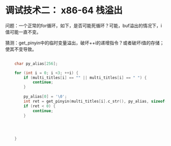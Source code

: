 # 调试技术二： x86-64 栈溢出


问题：一个正常的for循环，如下，是否可能死循环？可能，buf溢出的情况下，i值可能一直不变。

猜测：get_pinyin中的临时变量溢出，破坏++i的递增指令？或者破坏i值的存储；使其不变导致。

``` c++
    
    char py_alias[256];

    for (int i = 0; i <3; ++i) {
        if (multi_titles[i] == "" || multi_titles[i] == " ") {
            continue;
        }
        
        py_alias[0] = '\0';
        int ret = get_pinyin(multi_titles[i].c_str(), py_alias, sizeof(py_alias));
        if (ret < 0) {
            continue;
        }
        
        


    }


```

